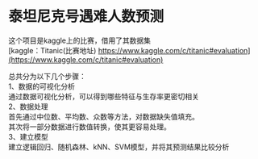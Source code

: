 # 泰坦尼克号遇难人数预测<br> 
这个项目是kaggle上的比赛，借用了其数据集<br> 
[kaggle：Titanic(比赛地址) https://www.kaggle.com/c/titanic#evaluation](https://www.kaggle.com/c/titanic#evaluation)<br> 

总共分为以下几个步骤：<br> 
1、数据的可视化分析<br> 
     通过数据可视化分析，可以得到哪些特征与生存率更密切相关<br> 
2、数据处理<br> 
     首先通过中位数、平均数、众数等方法，对数据缺失值填充。<br> 
     其次将一部分数据进行数值转换，使其更容易处理。<br> 
3、建立模型<br> 
     建立逻辑回归、随机森林、kNN、SVM模型，并将其预测结果比较分析<br> 
